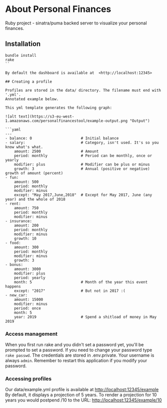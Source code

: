# About Personal Finances

Ruby project - sinatra/puma backed server to visualize your personal finances.

## Installation

```
bundle install
rake
``

By default the dashboard is available at  <http://localhost:12345>

## Creating a profile

Profiles are stored in the data/ directory. The filename must end with '.yml'.
Annotated example below.

This yml template generates the following graph:

![alt text](https://s3-eu-west-1.amazonaws.com/personalfinancestool/example-output.png "Output")

```yaml
---
- balance: 0                      # Initial balance
- salary:                         # Category, isn't used. It's so you know what's what.
    amount: 2500                  # Amount
    period: monthly               # Period can be monthly, once or yearly
    modifier: plus                # Modifier can be plus or minus
    growth: 3                     # Annual (positive or negative) growth of amount (percent)
- fun:
    amount: 500
    period: monthly
    modifier: minus
    except: "May 2017,June,2018"  # Except for May 2017, June (any year) and the whole of 2018
- rent:
    amount: 750
    period: monthly
    modifier: minus
- insurance:
    amount: 200
    period: monthly
    modifier: minus
    growth: 10
- food:
    amount: 300
    period: monthly
    modifier: minus
    growth: 3
- bonus:
    amount: 3000
    modifier: plus
    period: yearly
    month: 5                      # Month of the year this event happens
    except: "2017"                # But not in 2017 :(
- new_car:
    amount: 15000
    modifier: minus
    period: once
    month: 5
    year: 2019                    # Spend a shitload of money in May 2019
```

### Access management

When you first run rake and you didn't set a password yet, you'll be prompted to set a password. If you need to change your password type `rake passwd`. The credentials are stored in .env.private. Your username is always `admin`. Remember to restart this application if you modify your password.

### Accessing profiles

Our data/example.yml profile is available at <http://localhost:12345/example>
By default, it displays a projection of 5 years. To render a projection for 10 years you would postpend /10 to the URL: <http://localhost:12345/example/10>
